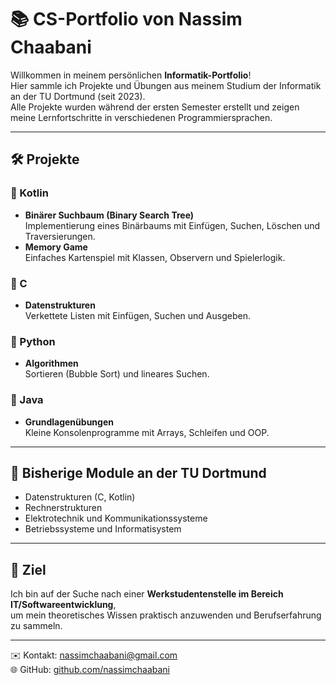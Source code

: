 # 📚 CS-Portfolio von Nassim Chaabani

Willkommen in meinem persönlichen **Informatik-Portfolio**!  
Hier sammle ich Projekte und Übungen aus meinem Studium der Informatik an der TU Dortmund (seit 2023).  
Alle Projekte wurden während der ersten Semester erstellt und zeigen meine Lernfortschritte in verschiedenen Programmiersprachen.

---

## 🛠 Projekte

### 🔹 Kotlin
- **Binärer Suchbaum (Binary Search Tree)**  
  Implementierung eines Binärbaums mit Einfügen, Suchen, Löschen und Traversierungen.  
- **Memory Game**  
  Einfaches Kartenspiel mit Klassen,
  Observern und Spielerlogik.

### 🔹 C
- **Datenstrukturen**  
  Verkettete Listen mit Einfügen, Suchen und Ausgeben.  

### 🔹 Python
- **Algorithmen**  
  Sortieren (Bubble Sort) und lineares Suchen.  

### 🔹 Java
- **Grundlagenübungen**  
  Kleine Konsolenprogramme mit Arrays, Schleifen und OOP.  

---

## 📖 Bisherige Module an der TU Dortmund
- Datenstrukturen (C, Kotlin)  
- Rechnerstrukturen  
- Elektrotechnik und Kommunikationssysteme  
- Betriebssysteme und Informatisystem

---

## 📌 Ziel
Ich bin auf der Suche nach einer **Werkstudentenstelle im Bereich IT/Softwareentwicklung**,  
um mein theoretisches Wissen praktisch anzuwenden und Berufserfahrung zu sammeln.  

---

✉️ Kontakt: nassimchaabani@gmail.com  
🌐 GitHub: [github.com/nassimchaabani](https://github.com/nassimchaabani)
